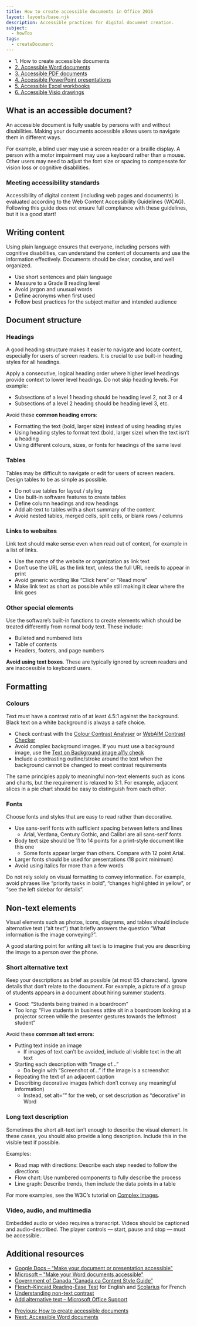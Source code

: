 ```yaml
---
title: How to create accessible documents in Office 2016
layout: layouts/base.njk
description: Accessible practices for digital document creation.
subject:
  - howTos
tags:
  - createDocument
---
```


<div class="row mrgn-tp-lg">
	<ul class="toc lst-spcd col-md-12">
		<li class="col-md-4 col-sm-6"><a class="list-group-item active">1. How to create accessible documents</a></li>
		<li class="col-md-4 col-sm-6"><a class="list-group-item" href="./accessible-word-documents">2. Accessible Word documents</a></li>
		<li class="col-md-4 col-sm-6 clr-lft-sm"><a class="list-group-item" href="./accessible-pdf-documents">3. Accessible PDF documents</a></li>
		<li class="col-md-4 col-sm-6 clr-lft-md clr-lft-lg"><a class="list-group-item" href="./accessible-powerpoint-documents">4. Accessible PowerPoint presentations</a></li>
		<li class="col-md-4 col-sm-6 clr-lft-sm"><a class="list-group-item" href="./accessible-excel-documents">5. Accessible Excel workbooks</a></li>
		<li class="col-md-4 col-sm-6"><a class="list-group-item" href="./accessible-visio-diagrams">6. Accessible Visio drawings</a></li>
	</ul>
</div>

<h2>What is an accessible document?</h2>
<p>An accessible document is fully usable by persons with and without disabilities. Making your documents accessible allows users to navigate them in different ways.</p>
<p>For example, a blind user may use a screen reader or a braille display. A person with a motor impairment may use a keyboard rather than a mouse. Other users may need to adjust the font size or spacing to compensate for vision loss or cognitive disabilities.</p>

<h3>Meeting accessibility standards</h3>
<p>Accessibility of digital content (including web pages and documents) is evaluated according to the Web Content Accessibility Guidelines (WCAG). Following this guide does not ensure full compliance with these guidelines, but it is a good start!</p>

<h2>Writing content</h2>
<p>Using plain language ensures that everyone, including persons with cognitive disabilities, can understand the content of documents and use the information effectively. Documents should be clear, concise, and well organized.</p>
<ul>
	<li>Use short sentences and plain language</li>
	<li>Measure to a Grade 8 reading level</li>
	<li>Avoid jargon and unusual words</li>
	<li>Define acronyms when first used</li>
	<li>Follow best practices for the subject matter and intended audience</li>
</ul>

<h2>Document structure</h2>

<h3>Headings</h3>
<p>A good heading structure makes it easier to navigate and locate content, especially for users of screen readers. It is crucial to use built-in heading styles for all headings.</p>
<p>Apply a consecutive, logical heading order where higher level headings provide context to lower level headings. Do not skip heading levels. For example:</p>
<ul>
	<li> Subsections of a level 1 heading should be heading level 2, not 3 or 4</li>
	<li> Subsections of a level 2 heading should be heading level 3, etc.</li>
</ul>
<p>Avoid these <strong>common heading errors</strong>:</p>
<ul>
	<li> Formatting the text (bold, larger size) instead of using heading styles</li>
	<li> Using heading styles to format text (bold, larger size) when the text isn’t a heading</li>
	<li> Using different colours, sizes, or fonts for headings of the same level</li>
</ul>

<h3>Tables</h3>
<p>Tables may be difficult to navigate or edit for users of screen readers. Design tables to be as simple as possible.</p>
<ul>
	<li>Do not use tables for layout / styling</li>
	<li>Use built-in software features to create tables</li>
	<li>Define column headings and row headings</li>
	<li>Add alt-text to tables with a short summary of the content</li>
	<li>Avoid nested tables, merged cells, split cells, or blank rows / columns</li>
</ul>

<h3>Links to websites</h3>
<p>Link text should make sense even when read out of context, for example in a list of links.</p>
<ul>
	<li>Use the name of the website or organization as link text</li>
	<li>Don’t use the URL as the link text, unless the full URL needs to appear in print</li>
	<li>Avoid generic wording like “Click here” or “Read more”</li>
	<li>Make link text as short as possible while still making it clear where the link goes</li>
</ul>

<h3>Other special elements</h3>
<p>Use the software’s built-in functions to create elements which should be treated differently from normal body text. These include:</p>

<ul>
	<li>Bulleted and numbered lists</li>
	<li>Table of contents</li>
	<li>Headers, footers, and page numbers</li>
</ul>

<p><strong>Avoid using text boxes</strong>. These are typically ignored by screen readers and are inaccessible to keyboard users.</p>

<h2>Formatting</h2>
<h3>Colours</h3>
<p>Text must have a contrast ratio of at least 4.5:1 against the background. Black text on a white background is always a safe choice.</p>

<ul>
	<li>Check contrast with the <a href="https://developer.paciellogroup.com/resources/contrastanalyser/">Colour Contrast Analyser</a> or <a href="https://webaim.org/resources/contrastchecker/">WebAIM Contrast Checker</a></li>
	<li>Avoid complex background images. If you must use a background image, use the <a href="https://www.brandwood.com/a11y/">Text on Background image a11y check</a></li>
	<li>Include a contrasting outline/stroke around the text when the background cannot be changed to meet contrast requirements</li>
</ul>

<p>The same principles apply to meaningful non-text elements such as icons and charts, but the requirement is relaxed to 3:1. For example, adjacent slices in a pie chart should be easy to distinguish from each other.</p>

<h3>Fonts</h3>
<p>Choose fonts and styles that are easy to read rather than decorative.</p>

<ul>
	<li>Use sans-serif fonts with sufficient spacing between letters and lines
		<ul>
			<li>Arial, Verdana, Century Gothic, and Calibri are all sans-serif fonts</li>
		</ul>
	</li>
	<li>Body text size should be 11 to 14 points for a print-style document like this one
		<ul>
			<li>Some fonts appear larger than others. Compare with 12 point Arial.</li>
		</ul>
	</li>
	<li>Larger fonts should be used for presentations (18 point minimum)</li>
	<li>Avoid using italics for more than a few words</li>
</ul>

<p>Do not rely solely on visual formatting to convey information. For example, avoid phrases like “priority tasks in bold”, “changes highlighted in yellow”, or “see the left sidebar for details”.</p>

<h2>Non-text elements</h2>
<p>Visual elements such as photos, icons, diagrams, and tables should include alternative text (“alt text”) that briefly answers the question “What information is the image conveying?”.</p>
<p>A good starting point for writing alt text is to imagine that you are describing the image to a person over the phone.</p>

<h3>Short alternative text</h3>
<p>Keep your descriptions as brief as possible (at most 65 characters). Ignore details that don’t relate to the document. For example, a picture of a group of students appears in a document about hiring summer students.</p>

<ul>
	<li>Good: “Students being trained in a boardroom”</li>
	<li>Too long: “Five students in business attire sit in a boardroom looking at a projector screen while the presenter gestures towards the leftmost student”</li>
</ul>

<p>Avoid these <strong>common alt text errors</strong>:</p>
<ul>
	<li>Putting text inside an image
		<ul>
			<li>If images of text can’t be avoided, include all visible text in the alt text</li>
		</ul>
	</li>
	<li> Starting each description with “Image of…”
		<ul>
			<li>Do begin with “Screenshot of…” if the image is a screenshot</li>
		</ul>
	</li>
	<li>Repeating the text of an adjacent caption</li>
	<li>Describing decorative images (which don’t convey any meaningful information)
		<ul>
			<li>Instead, set alt=”” for the web, or set description as “decorative”
				in Word</li>
		</ul>
	</li>
</ul>

<h3>Long text description</h3>
<p>Sometimes the short alt-text isn’t enough to describe the visual element. In these cases, you should also provide a long description. Include this in the visible text if possible.</p>
<p>Examples:</p>

<ul>
	<li>Road map with directions: Describe each step needed to follow the directions</li>
	<li>Flow chart: Use numbered components to fully describe the process</li>
	<li>Line graph: Describe trends, then include the data points in a table</li>
</ul>

<p>For more examples, see the W3C’s tutorial on <a href="https://www.w3.org/WAI/tutorials/images/complex/">Complex Images</a>.</p>

<h3>Video, audio, and multimedia</h3>
<p>Embedded audio or video requires a transcript. Videos should be captioned and audio-described. The player controls — start, pause and stop — must be accessible.</p>

<h2>Additional resources</h2>
<ul>
	<li><a href="https://support.google.com/docs/answer/6199477?hl=en&amp;ref_topic=6039805">Google Docs – “Make your document or presentation accessible&quot;</a></li>
	<li><a href="https://support.office.com/en-ie/article/make-your-word-documents-accessible-to-people-with-disabilities-d9bf3683-87ac-47ea-b91a-78dcacb3c66d" rel="external">Microsoft – &quot;Make your Word documents accessible&quot;</a></li>
	<li><a href="https://www.canada.ca/en/treasury-board-secretariat/services/government-communications/canada-content-style-guide.html#toc5" rel="external">Government of Canada “Canada.ca Content Style Guide”</a> </li>
	<li><a href="https://support.office.com/en-us/article/test-your-document-s-readability-85b4969e-e80a-4777-8dd3-f7fc3c8b3fd2#__toc342546557" rel="external">Flesch-Kincaid Reading-Ease Test</a> for English and <a href="http://www.scolarius.com/">Scolarius</a> for French</li>
	<li><a href="https://www.w3.org/WAI/WCAG21/Understanding/non-text-contrast.html" rel="external">Understanding non-text contrast</a></li>
	<li><a href="https://support.office.com/en-ie/article/add-alternative-text-to-a-shape-picture-chart-smartart-graphic-or-other-object-44989b2a-903c-4d9a-b742-6a75b451c669" rel="external">Add alternative text – Microsoft Office Support</a></li>
</ul>

<ul class="pager mrgn-tp-xl">
	<li class="previous disabled"><a href="#" rel="prev">Previous: How to create accessible documents</a></li>
	<li class="next"><a href="./accessible-word-documents" rel="next">Next: Accessible Word documents</a></li>
</ul>
